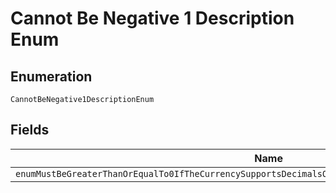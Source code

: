 
# Cannot Be Negative 1 Description Enum

## Enumeration

`CannotBeNegative1DescriptionEnum`

## Fields

| Name |
|  --- |
| `enumMustBeGreaterThanOrEqualTo0IfTheCurrencySupportsDecimalsOnlyTwoDecimalPlacePrecisionIsSupported` |

